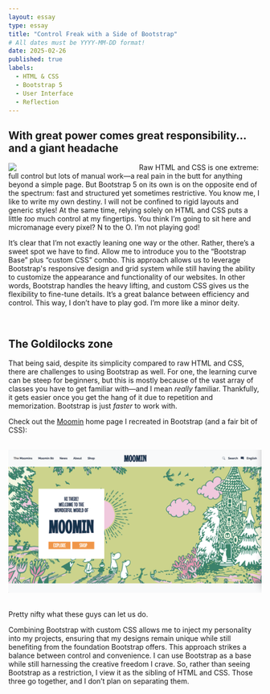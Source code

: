 ```yaml
---
layout: essay
type: essay
title: "Control Freak with a Side of Bootstrap"
# All dates must be YYYY-MM-DD format!
date: 2025-02-26
published: true
labels:
  - HTML & CSS
  - Bootstrap 5
  - User Interface
  - Reflection
---
```


## With great power comes great responsibility... and a giant headache

<img class="rounded" width="250px" style="float: left; margin-right: 10px;" src="https://www.shutterstock.com/image-photo/cat-angry-about-working-home-600nw-1695650623.jpg">

Raw HTML and CSS is one extreme: full control but lots of manual work—a real pain in the butt for anything beyond a simple page. But Bootstrap 5 on its own is on the opposite end of the spectrum: fast and structured yet sometimes restrictive. You know me, I like to write my own destiny. I will not be confined to rigid layouts and generic styles! At the same time, relying solely on HTML and CSS puts a little _too_ much control at my fingertips. You think I’m going to sit here and micromanage every pixel? N to the O. I’m not playing god!
  
It’s clear that I’m not exactly leaning one way or the other. Rather, there’s a sweet spot we have to find. Allow me to introduce you to the “Bootstrap Base” plus “custom CSS” combo. This approach allows us to leverage Bootstrap's responsive design and grid system while still having the ability to customize the appearance and functionality of our websites. In other words, Bootstrap handles the heavy lifting, and custom CSS gives us the flexibility to fine-tune details. It’s a great balance between efficiency and control. This way, I don’t have to play god. I’m more like a minor deity.

<br>

## The Goldilocks zone

That being said, despite its simplicity compared to raw HTML and CSS, there are challenges to using Bootstrap as well. For one, the learning curve can be steep for beginners, but this is mostly because of the vast array of classes you have to get familiar with—and I mean _really_ familiar. Thankfully, it gets easier once you get the hang of it due to repetition and memorization. Bootstrap is just _faster_ to work with.

Check out the [Moomin](https://www.moomin.com/en/) home page I recreated in Bootstrap (and a fair bit of CSS):

<br>

<div style="text-align: center">
  <img class="img-fluid" src="../essays/images/moomin-ui.png">
</div>

<br>

Pretty nifty what these guys can let us do.

Combining Bootstrap with custom CSS allows me to inject my personality into my projects, ensuring that my designs remain unique while still benefiting from the foundation Bootstrap offers. This approach strikes a balance between control and convenience. I can use Bootstrap as a base while still harnessing the creative freedom I crave. So, rather than seeing Bootstrap as a restriction, I view it as the sibling of HTML and CSS. Those three go together, and I don’t plan on separating them.

